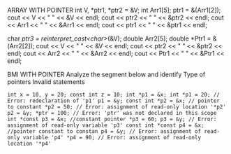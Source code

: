 ARRAY WITH POINTER
int V, *ptr1, *ptr2 = &V;
int Arr1[5];
ptr1 = &(Arr1[2]);
cout << V << " " << &V << endl;
cout << ptr2 << " " << &ptr2 << endl;
cout << Arr1 << " " << &Arr1 << endl;
cout << ptr1 << " " << &ptr1 << endl;

char *ptr3 = reinterpret_cast<char*>(&V);
double Arr2[5];
double *Ptr1 = &(Arr2[2]); 
cout << V << " " << &V << endl;
cout << ptr2 << " " << &ptr2 << endl;
cout << Arr2 << " " << &Arr2 << endl; 
cout << Ptr1 << " " << &Ptr1 << endl; 

 
 BMI WITH POINTER
    Analyze the segment below and identify
        Type of pointers
        Invalid statements

    int x = 10, y = 20; const int z = 10; int *p1 = &x; int *p1 = 20; // Error: redeclaration of 'p1' p1 = &y; const int *p2 = &x; // pointer to constant *p2 = 50; // Error: assignment of read-only location '*p2' p2 = &y; *ptr = 100; // Error: 'ptr' was not declared in this scope int *const p3 = &x; //constant pointer *p3 = 60; p3 = &y; // Error: assignment of read-only variable 'p3' const int *const p4 = &x; //pointer constant to constan p4 = &y; // Error: assignment of read-only variable 'p4' *p4 = 90; // Error: assignment of read-only location '*p4'

